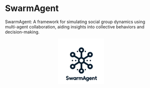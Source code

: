 

# SwarmAgent
SwarmAgent: A framework for simulating social group dynamics using multi-agent collaboration, aiding insights into collective behaviors and decision-making.


<p align="center">
  <img src="src/LOGO5.jpg" alt="SWARM AGENT" width="30%">
</p>
